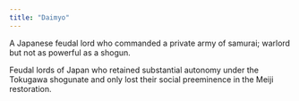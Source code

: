 ```yaml
---
title: "Daimyo"
---
```

A Japanese feudal lord who commanded a private army of samurai; warlord but not as powerful as a shogun.

Feudal lords of Japan who retained substantial
autonomy under the Tokugawa shogunate and only lost their social preeminence in the Meiji restoration.

